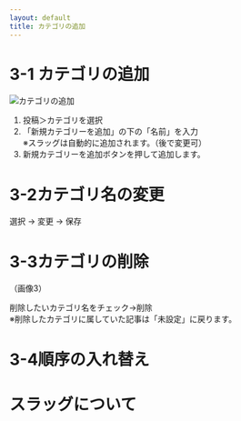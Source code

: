 ```yaml
---
layout: default
title: カテゴリの追加
---
```


# 3-1 カテゴリの追加

![カテゴリの追加](./images/category-1.png)

1. 投稿＞カテゴリを選択
1. 「新規カテゴリーを追加」の下の「名前」を入力  
※スラッグは自動的に追加されます。（後で変更可）
1. 新規カテゴリーを追加ボタンを押して追加します。

# 3-2カテゴリ名の変更

選択 → 変更 → 保存

# 3-3カテゴリの削除
（画像3）

削除したいカテゴリ名をチェック→削除  
※削除したカテゴリに属していた記事は「未設定」に戻ります。

# 3-4順序の入れ替え

# スラッグについて